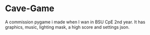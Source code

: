 # Cave-Game

A commission pygame i made when I wan in BSU CpE 2nd year. It has graphics, music, lighting mask, a high score and settings json.
